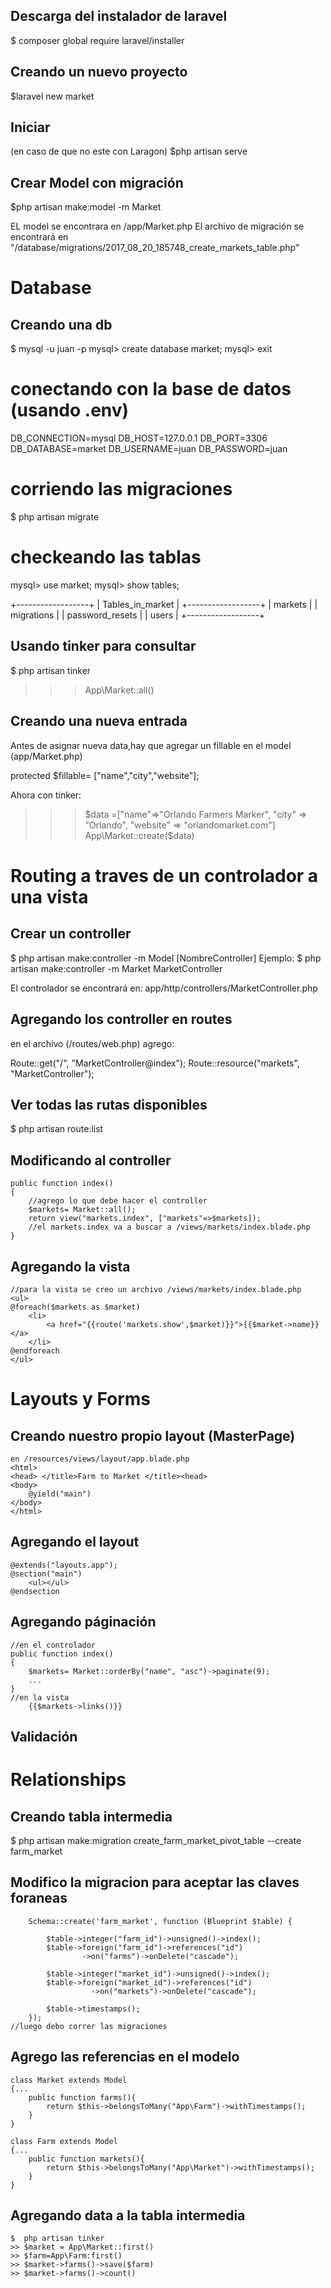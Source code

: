 ## Descarga del instalador de laravel
$ composer global require laravel/installer

## Creando un nuevo proyecto
$laravel new market

## Iniciar 
(en caso de que no este con Laragon)
$php artisan serve

## Crear Model con migración
$php artisan make:model -m Market

EL model se encontrara en /app/Market.php
El archivo de migración se encontrará en "/database/migrations/2017_08_20_185748_create_markets_table.php"


# Database
## Creando una db

$ mysql -u juan -p
mysql> create database market;
mysql> exit

# conectando con la base de datos (usando .env)
DB_CONNECTION=mysql
DB_HOST=127.0.0.1
DB_PORT=3306
DB_DATABASE=market
DB_USERNAME=juan
DB_PASSWORD=juan

# corriendo las migraciones
$ php artisan migrate

# checkeando las tablas
mysql> use market;
mysql> show tables;

+------------------+
| Tables_in_market |
+------------------+
| markets          |
| migrations       |
| password_resets  |
| users            |
+------------------+

## Usando tinker para consultar 
$ php artisan tinker
>>> App\Market::all()

## Creando una nueva entrada

Antes de asignar nueva data,hay que agregar un fillable en el model (app/Market.php) 

protected $fillable= ["name","city","website"];

Ahora con tinker:
>>> $data =["name"=>"Orlando Farmers Marker", "city" => "Orlando", "website" => "orlandomarket.com"]
>>> App\Market::create($data)

# Routing a traves de un controlador a una vista

## Crear un controller
$ php artisan make:controller -m Model [NombreController]
Ejemplo:
$ php artisan make:controller -m Market MarketController

El controlador se encontrará en:
app/http/controllers/MarketController.php


## Agregando los controller en routes
en el archivo (/routes/web.php) agrego:

Route::get("/", "MarketController@index");
Route::resource("markets", "MarketController");

## Ver todas las rutas disponibles
$ php artisan route:list

## Modificando al controller

    public function index()
    {
        //agrego lo que debe hacer el controller
        $markets= Market::all();
        return view("markets.index", ["markets"=>$markets]);
        //el markets.index va a buscar a /views/markets/index.blade.php
    }
## Agregando la vista
    //para la vista se creo un archivo /views/markets/index.blade.php
    <ul>
    @foreach($markets as $market)
        <li>
            <a href="{{route('markets.show',$market)}}">{{$market->name}} </a>
        </li>
    @endforeach
    </ul>

# Layouts y Forms
## Creando nuestro propio layout (MasterPage)
    en /resources/views/layout/app.blade.php
    <html>
    <head> </title>Farm to Market </title><head>
    <body>
        @yield("main")
    </body>
    </html>

## Agregando el layout
    @extends("layouts.app");
    @section("main")
        <ul></ul>
    @endsection
## Agregando páginación
    //en el controlador
    public function index()
    {
        $markets= Market::orderBy("name", "asc")->paginate(9);
        ...
    }
    //en la vista
        {{$markets->links()}}


## Validación

# Relationships
## Creando tabla intermedia
$ php artisan make:migration create_farm_market_pivot_table --create farm_market

## Modifico la migracion para aceptar las claves foraneas
        Schema::create('farm_market', function (Blueprint $table) {
           
            $table->integer("farm_id")->unsigned()->index();
            $table->foreign("farm_id")->references("id")
                    ->on("farms")->onDelete("cascade");
            
            $table->integer("market_id")->unsigned()->index();
            $table->foreign("market_id")->references("id")
                      ->on("markets")->onDelete("cascade");

            $table->timestamps();
        });
    //luego debo correr las migraciones

## Agrego las referencias en el modelo
    class Market extends Model
    {...
        public function farms(){
            return $this->belongsToMany("App\Farm")->withTimestamps();
        } 
    }

    class Farm extends Model
    {...
        public function markets(){
            return $this->belongsToMany("App\Market")->withTimestamps();
        }    
    }
## Agregando data a la tabla intermedia
    $  php artisan tinker
    >> $market = App\Market::first()
    >> $farm=App\Farm:first()
    >> $market->farms()->save($farm)
    >> $market->farms()->count()


















